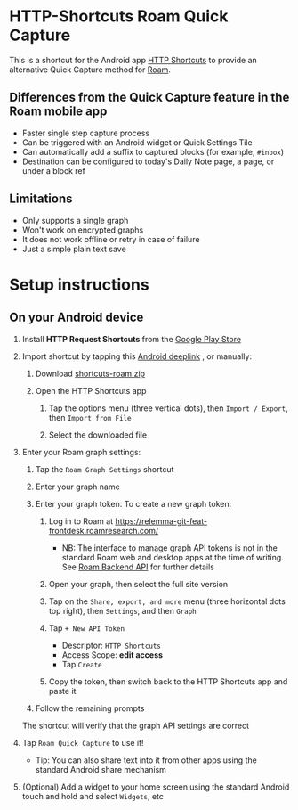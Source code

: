 # HTTP-Shortcuts Roam Quick Capture

This is a shortcut for the Android app [HTTP Shortcuts](https://http-shortcuts.rmy.ch/)
 to provide an alternative Quick Capture method for [Roam](https://roamresearch.com/).

## Differences from the Quick Capture feature in the Roam mobile app

 * Faster single step capture process
 * Can be triggered with an Android widget or Quick Settings Tile
 * Can automatically add a suffix to captured blocks (for example, `#inbox`)
 * Destination can be configured to today's Daily Note page, a page, or under a block ref

## Limitations

 * Only supports a single graph
 * Won't work on encrypted graphs
 * It does not work offline or retry in case of failure
 * Just a simple plain text save

# Setup instructions

## On your Android device
 1. Install **HTTP Request Shortcuts** from the [Google Play Store](https://play.google.com/store/apps/details?id=ch.rmy.android.http_shortcuts)


 1. Import shortcut by tapping this [Android deeplink](<http-shortcuts://import?url=https%3A%2F%2Fgithub.com%2Fegalanos%2FHTTP-Shortcuts-Roam%2Freleases%2Flatest%2Fdownload%2Fshortcuts-roam.zip>)
    , or manually:

     1. Download [shortcuts-roam.zip](https://github.com/egalanos/HTTP-Shortcuts-Roam/releases/latest/download/shortcuts-roam.zip)

     1. Open the HTTP Shortcuts app

         1. Tap the options menu (three vertical dots), then `Import / Export`, 
         then `Import from File`

         1. Select the downloaded file

 1. Enter your Roam graph settings:

    1. Tap the `Roam Graph Settings` shortcut

    1. Enter your graph name

    1. Enter your graph token. To create a new graph token:

         1. Log in to Roam at https://relemma-git-feat-frontdesk.roamresearch.com/
             * NB: The interface to manage graph API tokens is not in the
               standard Roam web and desktop apps at the time of writing. See
               [Roam Backend API](https://roamresearch.com/#/app/developer-documentation/page/W4Po8pcHQ)
               for further details

         1. Open your graph, then select the full site version

         1. Tap on the `Share, export, and more` menu (three horizontal dots top right),
            then `Settings`, and then `Graph`

         1. Tap `+ New API Token`
            * Descriptor: `HTTP Shortcuts`
            * Access Scope: **edit access**
            * Tap `Create`

         1. Copy the token, then switch back to the HTTP Shortcuts app and paste it 

    1. Follow the remaining prompts

    The shortcut will verify that the graph API settings are correct

 1. Tap `Roam Quick Capture` to use it!
    * Tip: You can also share text into it from other apps using the standard Android
      share mechanism

 1. (Optional) Add a widget to your home screen using the standard Android touch
    and hold and select `Widgets`, etc
